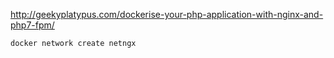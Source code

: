 http://geekyplatypus.com/dockerise-your-php-application-with-nginx-and-php7-fpm/

```
docker network create netngx
```